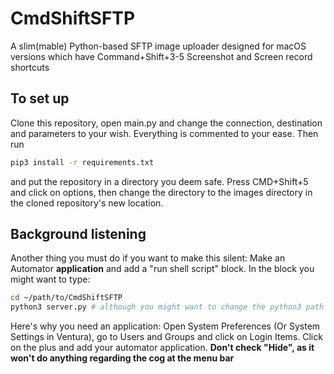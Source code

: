 # CmdShiftSFTP

A slim(mable) Python-based SFTP image uploader designed for macOS versions which have Command+Shift+3-5 Screenshot and Screen record shortcuts

## To set up

Clone this repository, open main.py and change the connection, destination and parameters to your wish. Everything is commented to your ease. Then run

```sh
pip3 install -r requirements.txt
```

 and put the repository in a directory you deem safe. Press CMD+Shift+5 and click on options, then change the directory to the images directory in the cloned repository's new location.

## Background listening

Another thing you must do if you want to make this silent: Make an Automator **application** and add a "run shell script" block. In the block you might want to type:

```sh
cd ~/path/to/CmdShiftSFTP
python3 server.py # although you might want to change the python3 path if you have a homebrew installation of python3.
```

Here's why you need an application: Open System Preferences (Or System Settings in Ventura), go to Users and Groups and click on Login Items. Click on the plus and add your automator application. **Don't check "Hide", as it won't do anything regarding the cog at the menu bar**